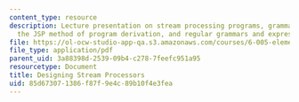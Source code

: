 ```yaml
---
content_type: resource
description: Lecture presentation on stream processing programs, grammars versus machines,
  the JSP method of program derivation, and regular grammars and expressions.
file: https://ol-ocw-studio-app-qa.s3.amazonaws.com/courses/6-005-elements-of-software-construction-fall-2008/85d673071386f87f9e4c89b10f4e3fea_MIT6_005f08_lec07.pdf
file_type: application/pdf
parent_uid: 3a88398d-2539-09b4-c278-7feefc951a95
resourcetype: Document
title: Designing Stream Processors
uid: 85d67307-1386-f87f-9e4c-89b10f4e3fea
---
```

